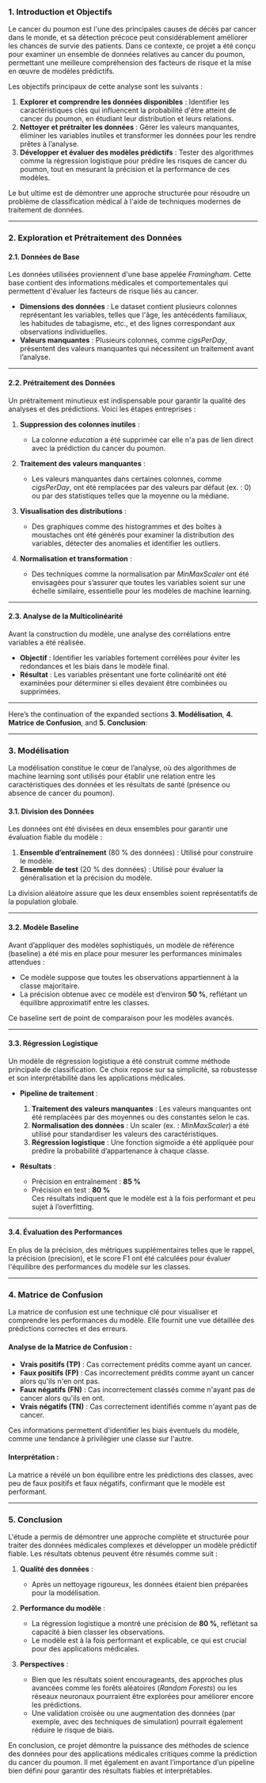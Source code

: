 ### **1. Introduction et Objectifs**

Le cancer du poumon est l'une des principales causes de décès par cancer dans le monde, et sa détection précoce peut considérablement améliorer les chances de survie des patients. Dans ce contexte, ce projet a été conçu pour examiner un ensemble de données relatives au cancer du poumon, permettant une meilleure compréhension des facteurs de risque et la mise en œuvre de modèles prédictifs.

Les objectifs principaux de cette analyse sont les suivants :

1. **Explorer et comprendre les données disponibles** : Identifier les caractéristiques clés qui influencent la probabilité d'être atteint de cancer du poumon, en étudiant leur distribution et leurs relations.
2. **Nettoyer et prétraiter les données** : Gérer les valeurs manquantes, éliminer les variables inutiles et transformer les données pour les rendre prêtes à l’analyse.
3. **Développer et évaluer des modèles prédictifs** : Tester des algorithmes comme la régression logistique pour prédire les risques de cancer du poumon, tout en mesurant la précision et la performance de ces modèles.

Le but ultime est de démontrer une approche structurée pour résoudre un problème de classification médical à l'aide de techniques modernes de traitement de données.

---

### **2. Exploration et Prétraitement des Données**

#### **2.1. Données de Base**

Les données utilisées proviennent d'une base appelée _Framingham_. Cette base contient des informations médicales et comportementales qui permettent d'évaluer les facteurs de risque liés au cancer.

- **Dimensions des données** : Le dataset contient plusieurs colonnes représentant les variables, telles que l'âge, les antécédents familiaux, les habitudes de tabagisme, etc., et des lignes correspondant aux observations individuelles.
- **Valeurs manquantes** : Plusieurs colonnes, comme _cigsPerDay_, présentent des valeurs manquantes qui nécessitent un traitement avant l’analyse.

---

#### **2.2. Prétraitement des Données**

Un prétraitement minutieux est indispensable pour garantir la qualité des analyses et des prédictions. Voici les étapes entreprises :

1. **Suppression des colonnes inutiles** :

   - La colonne _education_ a été supprimée car elle n'a pas de lien direct avec la prédiction du cancer du poumon.

2. **Traitement des valeurs manquantes** :

   - Les valeurs manquantes dans certaines colonnes, comme _cigsPerDay_, ont été remplacées par des valeurs par défaut (ex. : 0) ou par des statistiques telles que la moyenne ou la médiane.

3. **Visualisation des distributions** :

   - Des graphiques comme des histogrammes et des boîtes à moustaches ont été générés pour examiner la distribution des variables, détecter des anomalies et identifier les outliers.

4. **Normalisation et transformation** :
   - Des techniques comme la normalisation par _MinMaxScaler_ ont été envisagées pour s’assurer que toutes les variables soient sur une échelle similaire, essentielle pour les modèles de machine learning.

---

#### **2.3. Analyse de la Multicolinéarité**

Avant la construction du modèle, une analyse des corrélations entre variables a été réalisée.

- **Objectif** : Identifier les variables fortement corrélées pour éviter les redondances et les biais dans le modèle final.
- **Résultat** : Les variables présentant une forte colinéarité ont été examinées pour déterminer si elles devaient être combinées ou supprimées.

---

Here’s the continuation of the expanded sections **3. Modélisation**, **4. Matrice de Confusion**, and **5. Conclusion**:

---

### **3. Modélisation**

La modélisation constitue le cœur de l’analyse, où des algorithmes de machine learning sont utilisés pour établir une relation entre les caractéristiques des données et les résultats de santé (présence ou absence de cancer du poumon).

#### **3.1. Division des Données**

Les données ont été divisées en deux ensembles pour garantir une évaluation fiable du modèle :

1. **Ensemble d’entraînement** (80 % des données) : Utilisé pour construire le modèle.
2. **Ensemble de test** (20 % des données) : Utilisé pour évaluer la généralisation et la précision du modèle.

La division aléatoire assure que les deux ensembles soient représentatifs de la population globale.

---

#### **3.2. Modèle Baseline**

Avant d’appliquer des modèles sophistiqués, un modèle de référence (baseline) a été mis en place pour mesurer les performances minimales attendues :

- Ce modèle suppose que toutes les observations appartiennent à la classe majoritaire.
- La précision obtenue avec ce modèle est d’environ **50 %**, reflétant un équilibre approximatif entre les classes.

Ce baseline sert de point de comparaison pour les modèles avancés.

---

#### **3.3. Régression Logistique**

Un modèle de régression logistique a été construit comme méthode principale de classification. Ce choix repose sur sa simplicité, sa robustesse et son interprétabilité dans les applications médicales.

- **Pipeline de traitement** :

  1. **Traitement des valeurs manquantes** : Les valeurs manquantes ont été remplacées par des moyennes ou des constantes selon le cas.
  2. **Normalisation des données** : Un scaler (ex. : _MinMaxScaler_) a été utilisé pour standardiser les valeurs des caractéristiques.
  3. **Régression logistique** : Une fonction sigmoïde a été appliquée pour prédire la probabilité d’appartenance à chaque classe.

- **Résultats** :
  - Précision en entraînement : **85 %**
  - Précision en test : **80 %**  
    Ces résultats indiquent que le modèle est à la fois performant et peu sujet à l’overfitting.

---

#### **3.4. Évaluation des Performances**

En plus de la précision, des métriques supplémentaires telles que le rappel, la précision (precision), et le score F1 ont été calculées pour évaluer l'équilibre des performances du modèle sur les classes.

---

### **4. Matrice de Confusion**

La matrice de confusion est une technique clé pour visualiser et comprendre les performances du modèle. Elle fournit une vue détaillée des prédictions correctes et des erreurs.

#### **Analyse de la Matrice de Confusion** :

- **Vrais positifs (TP)** : Cas correctement prédits comme ayant un cancer.
- **Faux positifs (FP)** : Cas incorrectement prédits comme ayant un cancer alors qu'ils n'en ont pas.
- **Faux négatifs (FN)** : Cas incorrectement classés comme n'ayant pas de cancer alors qu'ils en ont.
- **Vrais négatifs (TN)** : Cas correctement identifiés comme n'ayant pas de cancer.

Ces informations permettent d'identifier les biais éventuels du modèle, comme une tendance à privilégier une classe sur l'autre.

#### **Interprétation** :

La matrice a révélé un bon équilibre entre les prédictions des classes, avec peu de faux positifs et faux négatifs, confirmant que le modèle est performant.

---

### **5. Conclusion**

L'étude a permis de démontrer une approche complète et structurée pour traiter des données médicales complexes et développer un modèle prédictif fiable. Les résultats obtenus peuvent être résumés comme suit :

1. **Qualité des données** :

   - Après un nettoyage rigoureux, les données étaient bien préparées pour la modélisation.

2. **Performance du modèle** :

   - La régression logistique a montré une précision de **80 %**, reflétant sa capacité à bien classer les observations.
   - Le modèle est à la fois performant et explicable, ce qui est crucial pour des applications médicales.

3. **Perspectives** :
   - Bien que les résultats soient encourageants, des approches plus avancées comme les forêts aléatoires (_Random Forests_) ou les réseaux neuronaux pourraient être explorées pour améliorer encore les prédictions.
   - Une validation croisée ou une augmentation des données (par exemple, avec des techniques de simulation) pourrait également réduire le risque de biais.

En conclusion, ce projet démontre la puissance des méthodes de science des données pour des applications médicales critiques comme la prédiction du cancer du poumon. Il met également en avant l’importance d’un pipeline bien défini pour garantir des résultats fiables et interprétables.
